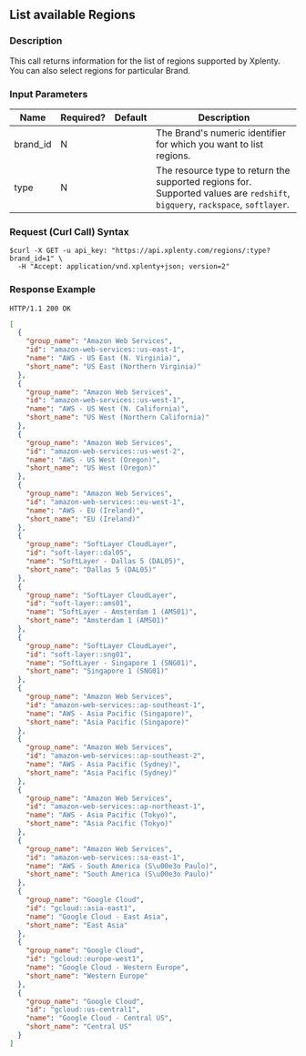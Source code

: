 ## List available Regions

### Description
This call returns information for the list of regions supported by Xplenty. You can also select regions for particular Brand.

### Input Parameters

|Name|Required?|Default|Description|
|----|---------|-------|-----------|
brand_id|N| |The Brand's numeric identifier for which you want to list regions.
type|N| |The resource type to return the supported regions for. Supported values are `redshift`, `bigquery`, `rackspace`, `softlayer`.

### Request (Curl Call) Syntax
```shell
$curl -X GET -u api_key: "https://api.xplenty.com/regions/:type?brand_id=1" \
  -H "Accept: application/vnd.xplenty+json; version=2"
```

### Response Example
```HTTP
HTTP/1.1 200 OK
```

```json
[
  {
    "group_name": "Amazon Web Services",
    "id": "amazon-web-services::us-east-1",
    "name": "AWS - US East (N. Virginia)",
    "short_name": "US East (Northern Virginia)"
  },
  {
    "group_name": "Amazon Web Services",
    "id": "amazon-web-services::us-west-1",
    "name": "AWS - US West (N. California)",
    "short_name": "US West (Northern California)"
  },
  {
    "group_name": "Amazon Web Services",
    "id": "amazon-web-services::us-west-2",
    "name": "AWS - US West (Oregon)",
    "short_name": "US West (Oregon)"
  },
  {
    "group_name": "Amazon Web Services",
    "id": "amazon-web-services::eu-west-1",
    "name": "AWS - EU (Ireland)",
    "short_name": "EU (Ireland)"
  },
  {
    "group_name": "SoftLayer CloudLayer",
    "id": "soft-layer::dal05",
    "name": "SoftLayer - Dallas 5 (DAL05)",
    "short_name": "Dallas 5 (DAL05)"
  },
  {
    "group_name": "SoftLayer CloudLayer",
    "id": "soft-layer::ams01",
    "name": "SoftLayer - Amsterdam 1 (AMS01)",
    "short_name": "Amsterdam 1 (AMS01)"
  },
  {
    "group_name": "SoftLayer CloudLayer",
    "id": "soft-layer::sng01",
    "name": "SoftLayer - Singapore 1 (SNG01)",
    "short_name": "Singapore 1 (SNG01)"
  },
  {
    "group_name": "Amazon Web Services",
    "id": "amazon-web-services::ap-southeast-1",
    "name": "AWS - Asia Pacific (Singapore)",
    "short_name": "Asia Pacific (Singapore)"
  },
  {
    "group_name": "Amazon Web Services",
    "id": "amazon-web-services::ap-southeast-2",
    "name": "AWS - Asia Pacific (Sydney)",
    "short_name": "Asia Pacific (Sydney)"
  },
  {
    "group_name": "Amazon Web Services",
    "id": "amazon-web-services::ap-northeast-1",
    "name": "AWS - Asia Pacific (Tokyo)",
    "short_name": "Asia Pacific (Tokyo)"
  },
  {
    "group_name": "Amazon Web Services",
    "id": "amazon-web-services::sa-east-1",
    "name": "AWS - South America (S\u00e3o Paulo)",
    "short_name": "South America (S\u00e3o Paulo)"
  },
  {
    "group_name": "Google Cloud",
    "id": "gcloud::asia-east1",
    "name": "Google Cloud - East Asia",
    "short_name": "East Asia"
  },
  {
    "group_name": "Google Cloud",
    "id": "gcloud::europe-west1",
    "name": "Google Cloud - Western Europe",
    "short_name": "Western Europe"
  },
  {
    "group_name": "Google Cloud",
    "id": "gcloud::us-central1",
    "name": "Google Cloud - Central US",
    "short_name": "Central US"
  }
]
```